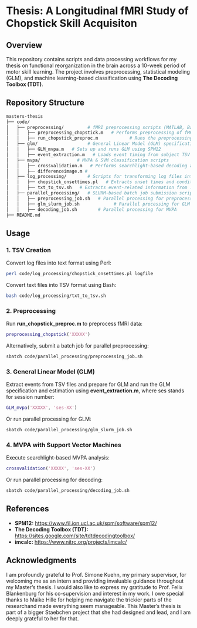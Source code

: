 
# Thesis: A Longitudinal fMRI Study of Chopstick Skill Acquisiton 

##  Overview
This repository contains scripts and data processing workflows for my thesis on functional reorganization in the brain across a 10-week period of motor skill learning. The project involves preprocessing, statistical modeling (GLM), and machine learning-based classification using **The Decoding Toolbox (TDT)**.

## Repository Structure
```bash
masters-thesis
├── code/
│   ├── preprocessing/         # fMRI preprocessing scripts (MATLAB, Bash)
│   │   ├── preprocessing_chopstick.m   # Performs preprocessing of fMRI data using SPM12
│   │   ├── run_chopstick_preproc.m            # Runs the preprocessing function for each subject
│   ├── glm/                   # General Linear Model (GLM) specification & estimation
│   │   ├── GLM_mvpa.m   # Sets up and runs GLM using SPM12
│   │   ├── event_extraction.m   # Loads event timing from subject TSV files, extracts motion regressors, computes framewise displacement 
│   ├── mvpa/              # MVPA & SVM classification scripts
│   │   ├── crossvalidation.m   # Performs searchlight-based decoding analysis using TDT 
│   │   ├── differenceimage.m # 
│   ├── log_processing/        # Scripts for transforming log files into usable formats
│   │   ├── chopstick_onsettimes.pl   # Extracts onset times and conditions from log files generated during the motor task 
│   │   ├── txt_to_tsv.sh   # Extracts event-related information from .txt files and converts it into a BIDS-compatible .tsv format 
│   ├── parallel_processing/   # SLURM-based batch job submission scripts
│   │   ├── preprocessing_job.sh   # Parallel processing for preprocessing
│   │   ├── glm_slurm_job.sh             # Parallel processing for GLM
│   │   ├── decoding_job.sh        # Parallel processing for MVPA
├── README.md                 
```

## Usage
### **1. TSV Creation**
Convert log files into text format using Perl:
```bash
perl code/log_processing/chopstick_onsettimes.pl logfile
```
Convert text files into TSV format using Bash:
```bash
bash code/log_processing/txt_to_tsv.sh
```

### **2. Preprocessing**
Run **run_chopstick_preproc.m** to preprocess fMRI data:
```matlab
preprocessing_chopstick('XXXXX')
```
Alternatively, submit a batch job for parallel preprocessing:
```bash
sbatch code/parallel_processing/preprocessing_job.sh
```

### **3. General Linear Model (GLM)**
Extract events from TSV files and prepare for GLM and run the GLM specification and estimation using **event_extraction.m**, where ses stands for session number:
```matlab
GLM_mvpa('XXXXX', 'ses-XX')
```
Or run parallel processing for GLM:
```bash
sbatch code/parallel_processing/glm_slurm_job.sh
```


### **4. MVPA with Support Vector Machines**
Execute searchlight-based MVPA analysis:
```matlab
crossvalidation('XXXXX', 'ses-XX')
```
Or run parallel processing for decoding:
```bash
sbatch code/parallel_processing/decoding_job.sh
```

##  References
- **SPM12:** https://www.fil.ion.ucl.ac.uk/spm/software/spm12/
- **The Decoding Toolbox (TDT):** https://sites.google.com/site/tdtdecodingtoolbox/
- **imcalc:** https://www.nitrc.org/projects/imcalc/

##  Acknowledgments
I am profoundly grateful to Prof. Simone Kuehn, my primary supervisor, for welcoming me as an intern and providing invaluable guidance throughout my Master’s thesis. I would also like to express my gratitude to Prof. Felix Blankenburg for his co-supervision and interest in my work.
I owe special thanks to Maike Hille for helping me navigate the trickier parts of the researchand made everything seem manageable. This Master’s thesis is part of a bigger Staebchen project that she had designed and lead, and I am deeply grateful to her for that. 


